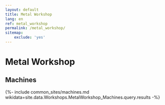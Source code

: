 ```yaml
---
layout: default
title: Metal Workshop
lang: en
ref: metal_workshop
permalink: /metal_workshop/
sitemap:
    exclude: 'yes'
---
```

# Metal Workshop
## Machines

{%- include common_sites/machines.md wikidata=site.data.Workshops.MetalWorkshop_Machines.query.results -%}